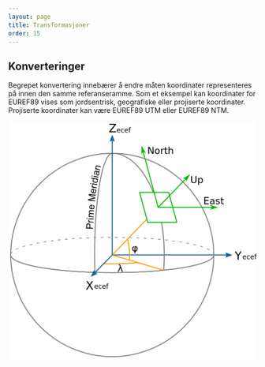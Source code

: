 ```yaml
---
layout: page
title: Transformasjoner
order: 15
---
```


## Konverteringer

Begrepet konvertering innebærer å endre måten koordinater representeres på innen den samme referanseramme. Som et eksempel kan koordinater for EUREF89 vises som jordsentrisk, geografiske eller projiserte koordinater. Projiserte koordinater kan være EUREF89 UTM eller EUREF89 NTM.		

![Konverteringer](../src/ECEF_ENU_Longitude_Latitude_relationships.png)

<!-- Original link: https://en.wikipedia.org/wiki/Local_tangent_plane_coordinates#/media/File:ECEF_ENU_Longitude_Latitude_relationships.svg 

Dette er ein test:
<a href="file.txt">Download File</a>

## Transformasjoner

Begrepet transformasjon innbærer å skifte referanseramme for en koordinat, for eksempel å transformasjonere en koordinat fra EUREF89 til ED50.

### Horisontale datumtransformasjoner

Ved horisontale (datum)transformasjoner bytter man referanseramme for en grunnrisskoordinat.

### Vertikale datumtransformasjoner

Vertikal (datum)transformasjoner bytter man vertikal referanseramme for en koordinat. Et eksempel på vertikal datumtransformsjoner er å bytte fra NN2000 til Sjøkartnull.

### Dynamiske transformasjoner


